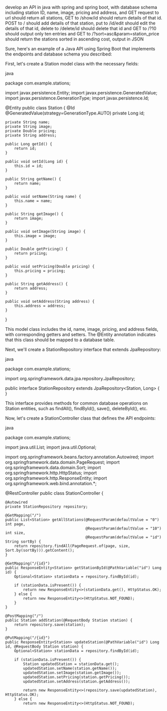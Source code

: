 develop an API in java with spring and spring boot, with database schema including station ID, name, image, pricing and address, and GET request to url should return all stations, GET to /show/id should return details of that id. POST to / should add details of that station, put to /id/edit should edit the details of that id, delete to /delete/id should delete that id and GET to /?10 should output only ten entries and GET to /?sort=asc&param=station_price should return the stations sorted in ascending cost, output in JSON

Sure, here's an example of a Java API using Spring Boot that implements the endpoints and database schema you described:

First, let's create a Station model class with the necessary fields:

java

package com.example.stations;

import javax.persistence.Entity;
import javax.persistence.GeneratedValue;
import javax.persistence.GenerationType;
import javax.persistence.Id;

@Entity
public class Station {
    @Id
    @GeneratedValue(strategy=GenerationType.AUTO)
    private Long id;

    private String name;
    private String image;
    private Double pricing;
    private String address;

    public Long getId() {
        return id;
    }

    public void setId(Long id) {
        this.id = id;
    }

    public String getName() {
        return name;
    }

    public void setName(String name) {
        this.name = name;
    }

    public String getImage() {
        return image;
    }

    public void setImage(String image) {
        this.image = image;
    }

    public Double getPricing() {
        return pricing;
    }

    public void setPricing(Double pricing) {
        this.pricing = pricing;
    }

    public String getAddress() {
        return address;
    }

    public void setAddress(String address) {
        this.address = address;
    }
}

This model class includes the id, name, image, pricing, and address fields, with corresponding getters and setters. The @Entity annotation indicates that this class should be mapped to a database table.

Next, we'll create a StationRepository interface that extends JpaRepository:

java

package com.example.stations;

import org.springframework.data.jpa.repository.JpaRepository;

public interface StationRepository extends JpaRepository<Station, Long> {
}

This interface provides methods for common database operations on Station entities, such as findAll(), findById(), save(), deleteById(), etc.

Now, let's create a StationController class that defines the API endpoints:

java

package com.example.stations;

import java.util.List;
import java.util.Optional;

import org.springframework.beans.factory.annotation.Autowired;
import org.springframework.data.domain.PageRequest;
import org.springframework.data.domain.Sort;
import org.springframework.http.HttpStatus;
import org.springframework.http.ResponseEntity;
import org.springframework.web.bind.annotation.*;

@RestController
public class StationController {

    @Autowired
    private StationRepository repository;

    @GetMapping("/")
    public List<Station> getAllStations(@RequestParam(defaultValue = "0") int page,
                                        @RequestParam(defaultValue = "10") int size,
                                        @RequestParam(defaultValue = "id") String sortBy) {
        return repository.findAll(PageRequest.of(page, size, Sort.by(sortBy))).getContent();
    }

    @GetMapping("/{id}")
    public ResponseEntity<Station> getStationById(@PathVariable("id") Long id) {
        Optional<Station> stationData = repository.findById(id);

        if (stationData.isPresent()) {
            return new ResponseEntity<>(stationData.get(), HttpStatus.OK);
        } else {
            return new ResponseEntity<>(HttpStatus.NOT_FOUND);
        }
    }

    @PostMapping("/")
    public Station addStation(@RequestBody Station station) {
        return repository.save(station);
    }

    @PutMapping("/{id}")
    public ResponseEntity<Station> updateStation(@PathVariable("id") Long id, @RequestBody Station station) {
        Optional<Station> stationData = repository.findById(id);

        if (stationData.isPresent()) {
            Station updatedStation = stationData.get();
            updatedStation.setName(station.getName());
            updatedStation.setImage(station.getImage());
            updatedStation.setPricing(station.getPricing());
            updatedStation.setAddress(station.getAddress());

            return new ResponseEntity<>(repository.save(updatedStation), HttpStatus.OK);
        } else {
            return new ResponseEntity<>(HttpStatus.NOT_FOUND);

